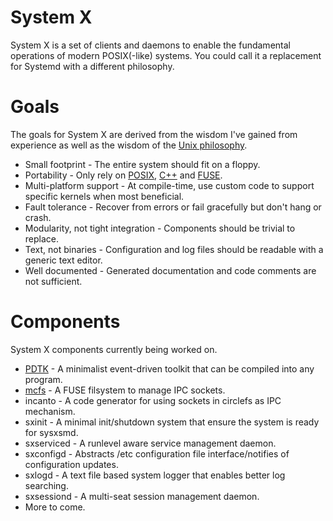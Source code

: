 # System X
System X is a set of clients and daemons to enable the fundamental operations of modern POSIX(-like) systems.  You could call it a replacement for Systemd with a different philosophy.

# Goals
The goals for System X are derived from the wisdom I've gained from experience as well as the wisdom of the [Unix philosophy](https://en.wikipedia.org/wiki/Unix_philosophy).

* Small footprint - The entire system should fit on a floppy.
* Portability - Only rely on [POSIX](https://en.wikipedia.org/wiki/POSIX), [C++](https://en.wikipedia.org/wiki/C%2B%2B_Standard_Library) and [FUSE](https://en.wikipedia.org/wiki/Filesystem_in_Userspace).
* Multi-platform support - At compile-time, use custom code to support specific kernels when most beneficial.
* Fault tolerance - Recover from errors or fail gracefully but don't hang or crash.
* Modularity, not tight integration - Components should be trivial to replace.
* Text, not binaries - Configuration and log files should be readable with a generic text editor.
* Well documented - Generated documentation and code comments are not sufficient.

# Components
System X components currently being worked on.
* [PDTK](https://github.com/GravisZro/pdtk) - A minimalist event-driven toolkit that can be compiled into any program.
* [mcfs](https://github.com/GravisZro/mcfs) - A FUSE filsystem to manage IPC sockets.
* incanto - A code generator for using sockets in circlefs as IPC mechanism.
* sxinit - A minimal init/shutdown system that ensure the system is ready for sysxsmd.
* sxserviced - A runlevel aware service management daemon.
* sxconfigd - Abstracts /etc configuration file interface/notifies of configuration updates.
* sxlogd - A text file based system logger that enables better log searching.
* sxsessiond - A multi-seat session management daemon.
* More to come.
